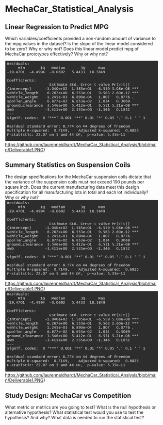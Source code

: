# MechaCar_Statistical_Analysis


## Linear Regression to Predict MPG
Which variables/coefficients provided a non-random amount of variance to the mpg values in the dataset?
Is the slope of the linear model considered to be zero? Why or why not?
Does this linear model predict mpg of MechaCar prototypes effectively? Why or why not?

![Deliverable1](https://github.com/laurenneidhardt/MechaCar_Statistical_Analysis/blob/main/Deliverable1.PNG)https://github.com/laurenneidhardt/MechaCar_Statistical_Analysis/blob/main/Deliverable1.PNG)
## Summary Statistics on Suspension Coils
The design specifications for the MechaCar suspension coils dictate that the variance of the suspension coils must not exceed 100 pounds per square inch. Does the current manufacturing data meet this design specification for all manufacturing lots in total and each lot individually? Why or why not?
![Deliverable1](https://github.com/laurenneidhardt/MechaCar_Statistical_Analysis/blob/main/Deliverable1.PNG)https://github.com/laurenneidhardt/MechaCar_Statistical_Analysis/blob/main/Deliverable1.PNG)
![Deliverable1](https://github.com/laurenneidhardt/MechaCar_Statistical_Analysis/blob/main/Deliverable1.PNG)https://github.com/laurenneidhardt/MechaCar_Statistical_Analysis/blob/main/Deliverable1.PNG)
## Study Design: MechaCar vs Competition

What metric or metrics are you going to test?
What is the null hypothesis or alternative hypothesis?
What statistical test would you use to test the hypothesis? And why?
What data is needed to run the statistical test?
